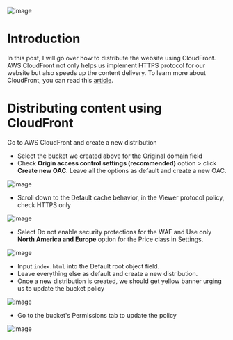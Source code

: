 ![image](https://github.com/hhphu/Cloud/assets/45286750/3cb0551d-3828-4b40-8854-250a191ac3e5)

# Introduction
In this post, I will go over how to distribute the website using CloudFront. AWS CloudFront not only helps us implement HTTPS protocol for our website but also speeds up the content delivery.
To learn more about CloudFront, you can read this [article](https://aws.amazon.com/blogs/networking-and-content-delivery/amazon-s3-amazon-cloudfront-a-match-made-in-the-cloud/).

# Distributing content using CloudFront
Go to AWS CloudFront and create a new distribution
- Select the bucket we created above for the Original domain field
- Check **Origin access control settings (recommended)** option > click **Create new OAC**. Leave all the options as default and create a new OAC.

![image](https://github.com/hhphu/Cloud/assets/45286750/eecd4eea-bac5-4aa9-a8da-dfab9beb0da7)

- Scroll down to the Default cache behavior, in the Viewer protocol policy, check HTTPS only

![image](https://github.com/hhphu/Cloud/assets/45286750/4d014937-dc75-49a2-bd93-d8546d0be367)

- Select Do not enable security protections for the WAF and Use only **North America and Europe** option for the Price class in Settings.

![image](https://github.com/hhphu/Cloud/assets/45286750/bef41d06-5a73-4c1f-99ea-3504b8260b9a)

- Input `index.html` into the Default root object field.
- Leave everything else as default and create a new distribution.
- Once a new distribution is created, we should get yellow banner urging us to update the bucket policy

![image](https://github.com/hhphu/Cloud/assets/45286750/90736fba-97df-4a6f-a769-f3c0282a43c5)

- Go to the bucket's Permissions tab to update the policy

![image](https://github.com/hhphu/Cloud/assets/45286750/f7e96758-1645-4345-8478-2c2521c83d62)
